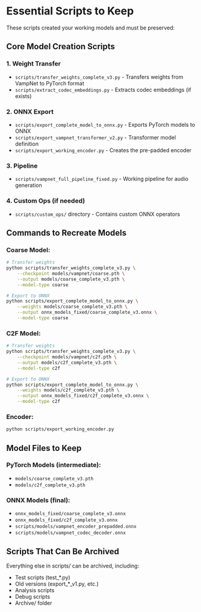 # Essential Scripts to Keep

These scripts created your working models and must be preserved:

## Core Model Creation Scripts

### 1. Weight Transfer
- `scripts/transfer_weights_complete_v3.py` - Transfers weights from VampNet to PyTorch format
- `scripts/extract_codec_embeddings.py` - Extracts codec embeddings (if exists)

### 2. ONNX Export
- `scripts/export_complete_model_to_onnx.py` - Exports PyTorch models to ONNX
- `scripts/export_vampnet_transformer_v2.py` - Transformer model definition
- `scripts/export_working_encoder.py` - Creates the pre-padded encoder

### 3. Pipeline
- `scripts/vampnet_full_pipeline_fixed.py` - Working pipeline for audio generation

### 4. Custom Ops (if needed)
- `scripts/custom_ops/` directory - Contains custom ONNX operators

## Commands to Recreate Models

### Coarse Model:
```bash
# Transfer weights
python scripts/transfer_weights_complete_v3.py \
    --checkpoint models/vampnet/coarse.pth \
    --output models/coarse_complete_v3.pth \
    --model-type coarse

# Export to ONNX
python scripts/export_complete_model_to_onnx.py \
    --weights models/coarse_complete_v3.pth \
    --output onnx_models_fixed/coarse_complete_v3.onnx \
    --model-type coarse
```

### C2F Model:
```bash
# Transfer weights
python scripts/transfer_weights_complete_v3.py \
    --checkpoint models/vampnet/c2f.pth \
    --output models/c2f_complete_v3.pth \
    --model-type c2f

# Export to ONNX
python scripts/export_complete_model_to_onnx.py \
    --weights models/c2f_complete_v3.pth \
    --output onnx_models_fixed/c2f_complete_v3.onnx \
    --model-type c2f
```

### Encoder:
```bash
python scripts/export_working_encoder.py
```

## Model Files to Keep

### PyTorch Models (intermediate):
- `models/coarse_complete_v3.pth`
- `models/c2f_complete_v3.pth`

### ONNX Models (final):
- `onnx_models_fixed/coarse_complete_v3.onnx`
- `onnx_models_fixed/c2f_complete_v3.onnx`
- `scripts/models/vampnet_encoder_prepadded.onnx`
- `scripts/models/vampnet_codec_decoder.onnx`

## Scripts That Can Be Archived

Everything else in scripts/ can be archived, including:
- Test scripts (test_*.py)
- Old versions (export_*_v1.py, etc.)
- Analysis scripts
- Debug scripts
- Archive/ folder